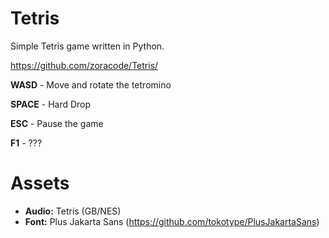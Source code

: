 # Tetris

Simple Tetris game written in Python.

https://github.com/zoracode/Tetris/

**WASD** - Move and rotate the tetromino

**SPACE** - Hard Drop

**ESC** - Pause the game

**F1** - ???

# Assets

- **Audio:** Tetris (GB/NES)
- **Font:** Plus Jakarta Sans (https://github.com/tokotype/PlusJakartaSans)
